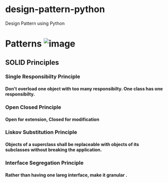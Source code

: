 # design-pattern-python
Design Pattern using Python
# Patterns ![image](https://github.com/rupaku/design-pattern-python/assets/40722800/5eb52a6a-0441-4640-9a71-62c7e1c986df)

## SOLID Principles
### Single Responsibilty Principle
#### Don't overload one object with too many responsibilty. One class has one responsibilty.

### Open Closed Principle
#### Open for extension, Closed for modification

### Liskov Substitution Principle
#### Objects of a superclass shall be replaceable with objects of its subclasses without breaking the application.

### Interface Segregation Principle
#### Rather than having one lareg interface, make it granular .
